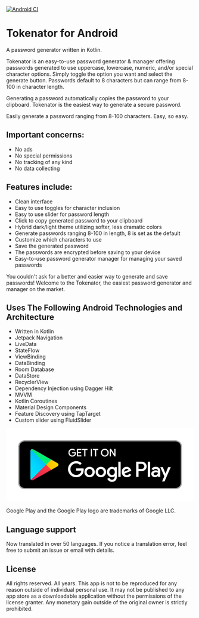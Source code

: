 [![Android CI](https://github.com/JoshLudahl/Tokenator/actions/workflows/android.yml/badge.svg)](https://github.com/JoshLudahl/Tokenator/actions/workflows/android.yml)
# Tokenator for Android
A password generator written in Kotlin. 

Tokenator is an easy-to-use password generator & manager offering passwords generated to use uppercase, lowercase, numeric, and/or special character options. 
Simply toggle the option you want and select the generate button. Passwords default to 8 characters but can range from 8-100 in character length.

Generating a password automatically copies the password to your clipboard. Tokenator is the easiest way to generate a secure password.

Easily generate a password ranging from 8-100 characters. Easy, so easy. 

## Important concerns:
* No ads
* No special permissions
* No tracking of any kind
* No data collecting

## Features include:
* Clean interface
* Easy to use toggles for character inclusion
* Easy to use slider for password length
* Click to copy generated password to your clipboard
* Hybrid dark/light theme utilizing softer, less dramatic colors
* Generate passwords ranging 8-100 in length, 8 is set as the default
* Customize which characters to use 
* Save the generated password
* The passwords are encrypted before saving to your device
* Easy-to-use password generator manager for managing your saved passwords

You couldn't ask for a better and easier way to generate and save passwords! Welcome to the Tokenator, the easiest password generator and manager on the market.

## Uses The Following Android Technologies and Architecture
* Written in Kotlin
* Jetpack Navigation
* LiveData
* StateFlow 
* ViewBinding
* DataBinding 
* Room Database
* DataStore 
* RecyclerView
* Dependency Injection using Dagger Hilt  
* MVVM
* Kotlin Coroutines
* Material Design Components
* Feature Discovery using TapTarget
* Custom slider using FluidSlider

[![Play Store](https://github.com/JoshLudahl/Tokenator/blob/master/google-play-badge.png)](https://play.google.com/store/apps/details?id=com.token.tokenator)

Google Play and the Google Play logo are trademarks of Google LLC.

## Language support
Now translated in over 50 languages. If you notice a translation error, feel free to submit an issue or email with details.

## License
All rights reserved. All years. This app is not to be reproduced for any reason outside of individual personal use. 
It may not be published to any app store as a downloadable application without the permissions of the license granter. 
Any monetary gain outside of the original owner is strictly prohibited.